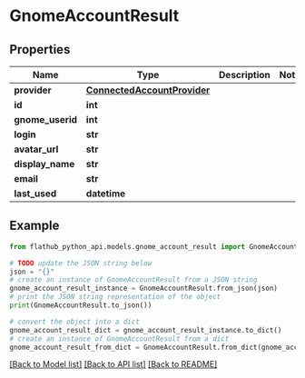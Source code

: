# GnomeAccountResult


## Properties

Name | Type | Description | Notes
------------ | ------------- | ------------- | -------------
**provider** | [**ConnectedAccountProvider**](ConnectedAccountProvider.md) |  | 
**id** | **int** |  | 
**gnome_userid** | **int** |  | 
**login** | **str** |  | 
**avatar_url** | **str** |  | 
**display_name** | **str** |  | 
**email** | **str** |  | 
**last_used** | **datetime** |  | 

## Example

```python
from flathub_python_api.models.gnome_account_result import GnomeAccountResult

# TODO update the JSON string below
json = "{}"
# create an instance of GnomeAccountResult from a JSON string
gnome_account_result_instance = GnomeAccountResult.from_json(json)
# print the JSON string representation of the object
print(GnomeAccountResult.to_json())

# convert the object into a dict
gnome_account_result_dict = gnome_account_result_instance.to_dict()
# create an instance of GnomeAccountResult from a dict
gnome_account_result_from_dict = GnomeAccountResult.from_dict(gnome_account_result_dict)
```
[[Back to Model list]](../README.md#documentation-for-models) [[Back to API list]](../README.md#documentation-for-api-endpoints) [[Back to README]](../README.md)


